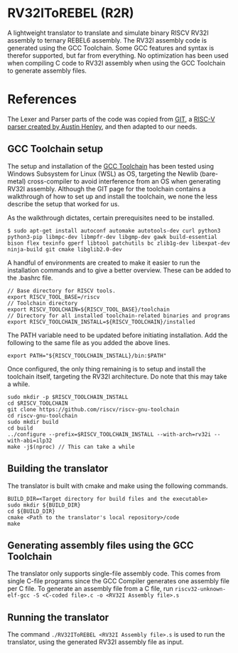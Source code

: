 # RV32IToREBEL (R2R)

A lightweight translator to translate and simulate binary RISCV RV32I assembly to ternary REBEL6 assembly. The RV32I assembly code is generated using the GCC Toolchain. Some GCC features and syntax is therefor supported, but far from everything. No optimization has been used when compiling C code to RV32I assembly when using the GCC Toolchain to generate assembly files.

# References

The Lexer and Parser parts of the code was copied from [GIT](https://github.com/AZHenley/riscv-parser), a [RISC-V parser created by Austin Henley](https://austinhenley.com/blog/parsingriscv.html), and then adapted to our needs.

## GCC Toolchain setup

The setup and installation of the [GCC Toolchain](https://pages.github.com/) has been tested using Windows Subsystem for Linux (WSL) as OS, targeting the Newlib (bare-metal) cross-compiler to avoid interference from an OS when generating RV32I assembly. Although the GIT page for the toolchain contains a walkthrough of how to set up and install the toolchain, we none the less describe the setup that worked for us.

As the walkthrough dictates, certain prerequisites need to be installed.

```
$ sudo apt-get install autoconf automake autotools-dev curl python3 python3-pip libmpc-dev libmpfr-dev libgmp-dev gawk build-essential bison flex texinfo gperf libtool patchutils bc zlib1g-dev libexpat-dev ninja-build git cmake libglib2.0-dev
```

A handful of environments are created to make it easier to run the installation commands and to give a better overview. These can be added to the .bashrc file.

```
// Base directory for RISCV tools.
export RISCV_TOOL_BASE=/riscv
// Toolchain directory
export RISCV_TOOLCHAIN=${RISCV_TOOL_BASE}/toolchain
// Directory for all installed toolchain-related binaries and programs
export RISCV_TOOLCHAIN_INSTALL=${RISCV_TOOLCHAIN}/installed
```

The PATH variable need to be updated before initiating installation. Add the following to the same file as you added the above lines.

```
export PATH="${RISCV_TOOLCHAIN_INSTALL}/bin:$PATH"
```

Once configured, the only thing remaining is to setup and install the toolchain itself, targeting the RV32I architecture.
Do note that this may take a while.

```
sudo mkdir -p $RISCV_TOOLCHAIN_INSTALL
cd $RISCV_TOOLCHAIN
git clone https://github.com/riscv/riscv-gnu-toolchain
cd riscv-gnu-toolchain
sudo mkdir build
cd build
../configure --prefix=$RISCV_TOOLCHAIN_INSTALL --with-arch=rv32i --with-abi=ilp32
make -j$(nproc) // This can take a while
```

## Building the translator

The translator is built with cmake and make using the following commands.

```
BUILD_DIR=<Target directory for build files and the executable>
sudo mkdir ${BUILD_DIR}
cd ${BUILD_DIR}
cmake <Path to the translator's local repository>/code
make
```

## Generating assembly files using the GCC Toolchain

The translator only supports single-file assembly code. This comes from single C-file programs since the GCC Compiler generates one assembly file per C file.
To generate an assembly file from a C file, run `riscv32-unknown-elf-gcc -S <C-coded file>.c -o <RV32I Assembly file>.s`

## Running the translator

The command `./RV32IToREBEL <RV32I Assembly file>.s` is used to run the translator, using the generated RV32I assembly file as input.
